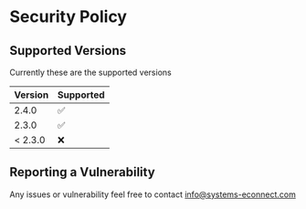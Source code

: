 # Security Policy

## Supported Versions

Currently these are the supported versions

| Version | Supported          |
| ------- | ------------------ |
| 2.4.0   | :white_check_mark: |
| 2.3.0   | :white_check_mark: |
| < 2.3.0 | :x:                |

## Reporting a Vulnerability

Any issues or vulnerability feel free to contact info@systems-econnect.com
